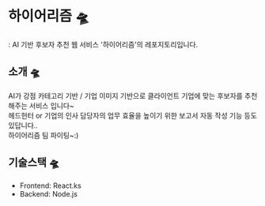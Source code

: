 # 하이어리즘 🛸
: AI 기반 후보자 추천 웹 서비스 '하이어리즘'의 레포지토리입니다.

## 소개 🛸
AI가 강점 카테고리 기반 / 기업 이미지 기반으로 클라이언트 기업에 맞는 후보자를 추천해주는 서비스 입니다~ <br>
헤드헌터 or 기업의 인사 담당자의 업무 효율을 높이기 위한 보고서 자동 작성 기능 등도 있답니다.. <br>
하이어리즘 팀 파이팅~:)


## 기술스택 🛸
- Frontend: React.ks
- Backend: Node.js
